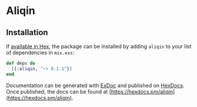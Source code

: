 # Aliqin

## Installation

If [available in Hex](https://hex.pm/docs/publish), the package can be installed
by adding `aliqin` to your list of dependencies in `mix.exs`:

```elixir
def deps do
  [{:aliqin, "~> 0.1.1"}]
end
```

Documentation can be generated with [ExDoc](https://github.com/elixir-lang/ex_doc)
and published on [HexDocs](https://hexdocs.pm). Once published, the docs can
be found at [https://hexdocs.pm/aliqin](https://hexdocs.pm/aliqin).

